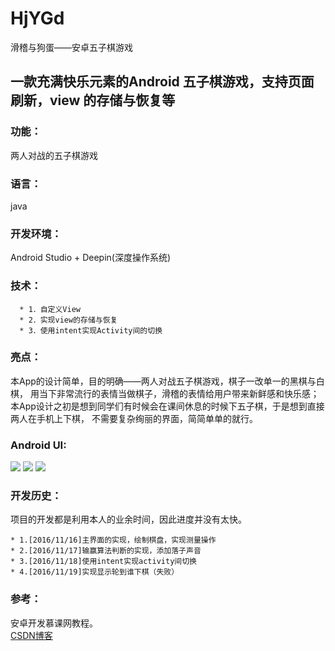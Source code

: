 # HjYGd
滑稽与狗蛋——安卓五子棋游戏

## 一款充满快乐元素的Android 五子棋游戏，支持页面刷新，view 的存储与恢复等

### 功能：

两人对战的五子棋游戏

### 语言：

java

### 开发环境：

Android Studio + Deepin(深度操作系统)

### 技术：

      * 1．自定义View
      * 2．实现view的存储与恢复
      * 3．使用intent实现Activity间的切换
      
### 亮点：

本App的设计简单，目的明确——两人对战五子棋游戏，棋子一改单一的黑棋与白棋，
用当下非常流行的表情当做棋子，滑稽的表情给用户带来新鲜感和快乐感；
本App设计之初是想到同学们有时候会在课间休息的时候下五子棋，于是想到直接两人在手机上下棋，
不需要复杂绚丽的界面，简简单单的就行。
### Android UI:

![](http://images2015.cnblogs.com/blog/1026866/201611/1026866-20161120000954763-233180565.png)
![](http://images2015.cnblogs.com/blog/1026866/201611/1026866-20161120001006170-206478981.png)
![](http://images2015.cnblogs.com/blog/1026866/201611/1026866-20161120001018404-1422224272.png)
### 开发历史：

项目的开发都是利用本人的业余时间，因此进度并没有太快。

    * 1.[2016/11/16]主界面的实现，绘制棋盘，实现测量操作
    * 2.[2016/11/17]输赢算法判断的实现，添加落子声音
    * 3.[2016/11/18]使用intent实现activity间切换
    * 4.[2016/11/19]实现显示轮到谁下棋（失败）
    
### 参考：
  安卓开发慕课网教程。  
  [CSDN博客](http://blog.csdn.net/baidu_33714003/article/details/50944940) 
